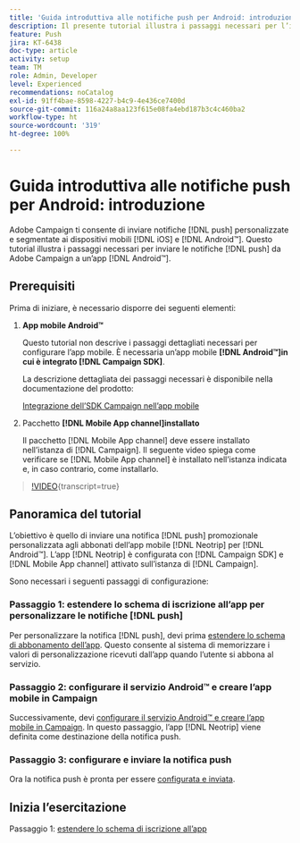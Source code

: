 ```yaml
---
title: 'Guida introduttiva alle notifiche push per Android: introduzione'
description: Il presente tutorial illustra i passaggi necessari per l’invio di notifiche push da Adobe Campaign e la ricezione di tali notifiche all’interno dell’app Android™.
feature: Push
jira: KT-6438
doc-type: article
activity: setup
team: TM
role: Admin, Developer
level: Experienced
recommendations: noCatalog
exl-id: 91ff4bae-8598-4227-b4c9-4e436ce7400d
source-git-commit: 116a24a8aa123f615e08fa4ebd187b3c4c460ba2
workflow-type: ht
source-wordcount: '319'
ht-degree: 100%

---
```


# Guida introduttiva alle notifiche push per Android: introduzione

Adobe Campaign ti consente di inviare notifiche [!DNL push] personalizzate e segmentate ai dispositivi mobili [!DNL iOS] e [!DNL Android™]. Questo tutorial illustra i passaggi necessari per inviare le notifiche [!DNL push] da Adobe Campaign a un’app [!DNL Android™].

## Prerequisiti

Prima di iniziare, è necessario disporre dei seguenti elementi:

1) **App mobile Android™**

   Questo tutorial non descrive i passaggi dettagliati necessari per configurare l’app mobile. È necessaria un’app mobile **[!DNL Android™]in cui è integrato [!DNL Campaign SDK]**.

   La descrizione dettagliata dei passaggi necessari è disponibile nella documentazione del prodotto:

   [Integrazione dell’SDK Campaign nell’app mobile](https://experienceleague.adobe.com/docs/campaign-classic/using/sending-messages/sending-push-notifications/integrating-campaign-sdk-into-the-mobile-application.html?lang=it)

2) Pacchetto **[!DNL Mobile App channel]installato**

   Il pacchetto [!DNL Mobile App channel] deve essere installato nell’istanza di [!DNL Campaign]. Il seguente video spiega come verificare se [!DNL Mobile App channel] è installato nell’istanza indicata e, in caso contrario, come installarlo.

>[!VIDEO](https://video.tv.adobe.com/v/326544?quality=12&learn=on){transcript=true}

## Panoramica del tutorial

L’obiettivo è quello di inviare una notifica [!DNL push] promozionale personalizzata agli abbonati dell’app mobile [!DNL Neotrip] per [!DNL Android™]. L’app [!DNL Neotrip] è configurata con [!DNL Campaign SDK] e [!DNL Mobile App channel] attivato sull’istanza di [!DNL Campaign].

Sono necessari i seguenti passaggi di configurazione:

### Passaggio 1: estendere lo schema di iscrizione all’app per personalizzare le notifiche [!DNL push]

Per personalizzare la notifica [!DNL push], devi prima [estendere lo schema di abbonamento dell’app](/help/tutorial-get-started-with-push-notifications-for-android/extend-the-app-subscription-schema.md). Questo consente al sistema di memorizzare i valori di personalizzazione ricevuti dall’app quando l’utente si abbona al servizio.

### Passaggio 2: configurare il servizio Android™ e creare l’app mobile in Campaign

Successivamente, devi [configurare il servizio Android™ e creare l’app mobile in Campaign](/help/tutorial-get-started-with-push-notifications-for-android/configure-an-android-service-in-campaign.md). In questo passaggio, l’app [!DNL Neotrip] viene definita come destinazione della notifica push.

### Passaggio 3: configurare e inviare la notifica push

Ora la notifica push è pronta per essere [configurata e inviata](/help/tutorial-get-started-with-push-notifications-for-android/configure-and-send-push-notifications.md).

## Inizia l’esercitazione

Passaggio 1: [estendere lo schema di iscrizione all’app](/help/tutorial-get-started-with-push-notifications-for-android/extend-the-app-subscription-schema.md)
